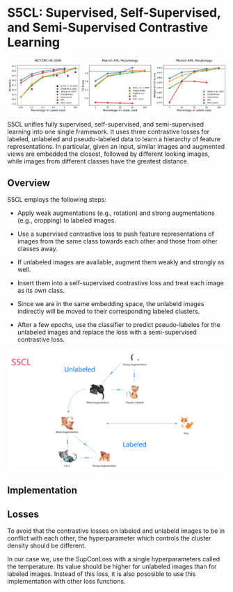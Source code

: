# S5CL: Supervised, Self-Supervised, and Semi-Supervised Contrastive Learning

![results](img/results.png)

S5CL unifies fully supervised, self-supervised, and semi-supervised learning into one single framework. It uses three contrastive losses for labeled, unlabeled and pseudo-labeled data to learn a hierarchy of feature representations. In particular, given an input, similar images and augmented views are embedded the closest, followed by different looking images, while images from different classes have the greatest distance.

## Overview

S5CL employs the following steps: 

* Apply weak augmentations (e.g., rotation) and strong augmentations (e.g., cropping) to labeled images. 

* Use a supervised contrastive loss to push feature representations of images from the same class towards each other and those from other classes away. 

* If unlabeled images are available, augment them weakly and strongly as well. 

* Insert them into a self-supervised contrastive loss and treat each image as its own class. 

* Since we are in the same embedding space, the unlabeld images indirectly will be moved to their corresponding labeled clusters. 

* After a few epochs, use the classifier to predict pseudo-labeles for the unlabeled images and replace the loss with a semi-supervised contrastive loss. 

![illustration](img/illustration.png)


## Implementation


## Losses

To avoid that the contrastive losses on labeled and unlabeld images to be in conflict with each other, the hyperparameter which controls the cluster density should be different.

In our case we, use the SupConLoss with a single hyperparameters called the temperature. Its value should be higher for unlabeled images than for labeled images. Instead of this loss, it is also pososible to use this implementation with other loss functions.

